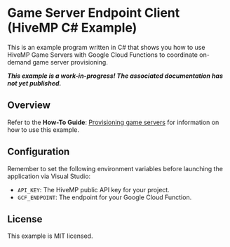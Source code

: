 # Game Server Endpoint Client (HiveMP C# Example)

This is an example program written in C# that shows you how to use HiveMP Game Servers with Google Cloud Functions to coordinate on-demand game server provisioning.

_**This example is a work-in-progress! The associated documentation has not yet published.**_

## Overview

Refer to the **How-To Guide**: [Provisioning game servers](https://hivemp.com/docs/game-server/how-to/provisioning-game-servers/#manually-via-the-api) for information on how to use this example.

## Configuration

Remember to set the following environment variables before launching the application via Visual Studio:

* `API_KEY`: The HiveMP public API key for your project.
* `GCF_ENDPOINT`: The endpoint for your Google Cloud Function.

## License

This example is MIT licensed.